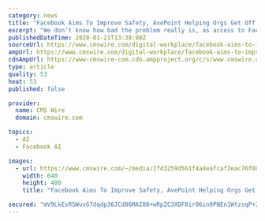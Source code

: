 ```yaml
---
category: news
title: "Facebook Aims To Improve Safety, AvePoint Helping Orgs Get Off Slack and More News"
excerpt: "We don’t know how bad the problem really is, as access to Facebook data for research has been heavily criticized by academics,” The announcement is not surprising after the Cambridge Analytica fallout, but Facebook’s AI team still seem to need humans to spot and help train better tools. “This all feels like a work-in-progress ..."
publishedDateTime: 2020-01-21T13:38:00Z
sourceUrl: https://www.cmswire.com/digital-workplace/facebook-aims-to-improve-safety-avepoint-helping-orgs-get-off-slack-and-more-news/
ampUrl: https://www.cmswire.com/digital-workplace/facebook-aims-to-improve-safety-avepoint-helping-orgs-get-off-slack-and-more-news/amp/
cdnAmpUrl: https://www-cmswire-com.cdn.ampproject.org/c/s/www.cmswire.com/digital-workplace/facebook-aims-to-improve-safety-avepoint-helping-orgs-get-off-slack-and-more-news/amp/
type: article
quality: 53
heat: 53
published: false

provider:
  name: CMS Wire
  domain: cmswire.com

topics:
  - AI
  - Facebook AI

images:
  - url: https://www.cmswire.com/~/media/2fd3259d561f4a4eafcaf2eac76f0858.jpg?mw=1024&hash=22FC3D61B8ABFB9DB67C53110C0FCD2EDB6C766D
    width: 640
    height: 480
    title: "Facebook Aims To Improve Safety, AvePoint Helping Orgs Get Off Slack and More News"

secured: "mV9LkEsRSWuvG7dqdp36JCd86MAI08+wRpZC3XDF8ir06in9PNEn1WtzsqP+ZsNFqS4bmFGuZ0XrmTBeLayLImFOgU1Hx8HfKgm7kNa17TrOeK98f+ysxbll40fgAvsocZH0TJY7Y8pQX6j6TXROKV/cs/cFSM0t6oRVQiZVf4MVYJMPrlIl8ybVc2VSHUShxUtOVvhKhuauS4QFy+RFby9W9ezyFQo95+HNooF09jIKV1mWinnezc3azTSOpYFIPvL+r1hDBt+AYgxOqWuQENHxU3kLzt28yB/SgYc+Omj/38EdCQFbjinZ5AFzO9cQ/uf3I7eQDUfsuxgJR8G/eeuhv8h/XyTi1JWUNZ43UyR9rLQF45iRMSILeuWe+vbeEV2+OV15wLhxUMn0s0GlfS9DhgXThsHPz0lHhpOeqRPzEq1i2q+A73iZDZdrAfhTgCMppA2P3KnYs2rTl5/Qeg==;aIyQo3zZV0zq29SoSimafw=="
---
```


